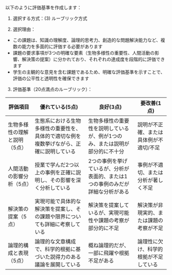 以下のように評価基準を作成します：

1. 選択する方式：(3) ルーブリック方式

2. 選択理由：
- この課題は、知識の理解度、論理的思考力、創造的な問題解決能力など、複数の能力を多面的に評価する必要があります
- 課題の要求事項が3つの明確な要素（生物多様性の重要性、人間活動の影響、解決策の提案）に分かれており、それぞれの達成度を段階的に評価できます
- 学生の主観的な意見を含む課題であるため、明確な評価基準を示すことで、評価の公平性と透明性を確保できます

3. 評価基準（20点満点のルーブリック）：

| 評価項目 | 優れている(5点) | 良好(3点) | 要改善(1点) |
|---------|----------------|-----------|------------|
| 生物多様性の理解と説明（5点） | 生態系における生物多様性の重要性を、具体的で適切な例を複数挙げながら、正確に説明している | 生物多様性の重要性を説明しているが、例が1つのみ、または説明が部分的に不十分 | 説明が不正確、または具体例が不適切/不足 |
| 人間活動の影響分析（5点） | 授業で学んだ2つ以上の事例を正確に説明し、その影響を深く分析している | 2つの事例を挙げているが、分析が表面的、または1つの事例のみだが詳細な分析がある | 事例が不適切、または分析が著しく不足 |
| 解決策の提案（5点） | 実現可能で具体的な解決策を提案し、その課題や限界についても詳細に考察している | 解決策を提案しているが、実現可能性や課題の考察が部分的に不足 | 解決策が非現実的、または課題の考察が不足 |
| 論理的構成と表現（5点） | 論理的な文章構成で、科学的根拠に基づいた説得力のある議論を展開している | 概ね論理的だが、一部に飛躍や根拠不足がある | 論理性に欠け、科学的根拠が不足している |